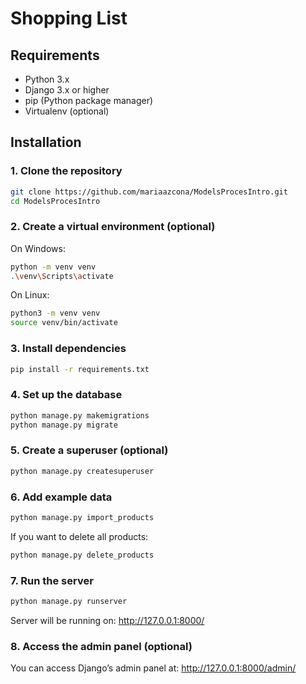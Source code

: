 # Shopping List

## Requirements

- Python 3.x
- Django 3.x or higher
- pip (Python package manager)
- Virtualenv (optional)

## Installation

### 1. Clone the repository

```bash
git clone https://github.com/mariaazcona/ModelsProcesIntro.git
cd ModelsProcesIntro
```

### 2. Create a virtual environment (optional)

On Windows:
```bash
python -m venv venv
.\venv\Scripts\activate
```

On Linux:
```bash
python3 -m venv venv
source venv/bin/activate
```

### 3. Install dependencies

```bash
pip install -r requirements.txt
```

### 4. Set up the database

```bash
python manage.py makemigrations
python manage.py migrate
```

### 5. Create a superuser (optional)

```bash
python manage.py createsuperuser
```

### 6. Add example data

```bash
python manage.py import_products
```

If you want to delete all products:
```bash
python manage.py delete_products
```

### 7. Run the server

```bash
python manage.py runserver
```

Server will be running on: http://127.0.0.1:8000/

### 8. Access the admin panel (optional)

You can access Django’s admin panel at: http://127.0.0.1:8000/admin/

